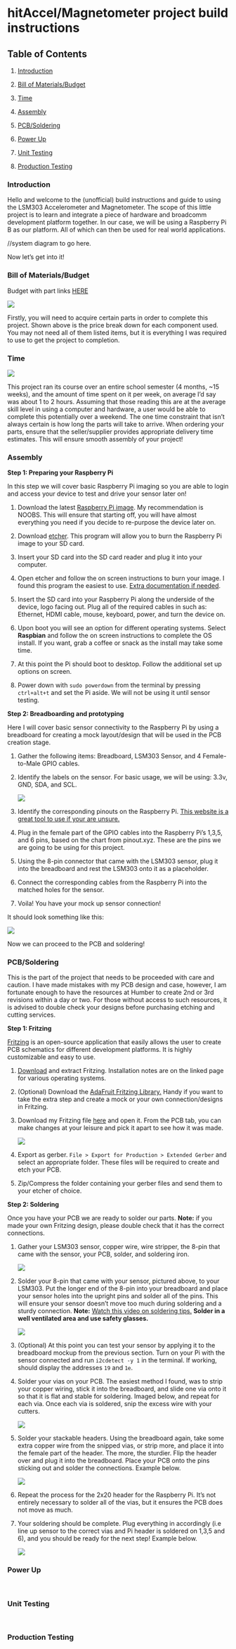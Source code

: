 hitAccel/Magnetometer project build instructions
================================================

Table of Contents
-----------------

1.  [Introduction](https://github.com/rfmaynard/Accel-MagnetoMeter#introduction)

2.  [Bill of
    Materials/Budget](https://github.com/rfmaynard/Accel-MagnetoMeter#bill-of-materialsbudget)

3.  [Time](https://github.com/rfmaynard/Accel-MagnetoMeter#time)

4.  [Assembly](https://github.com/rfmaynard/Accel-MagnetoMeter#assembly)

5.  [PCB/Soldering](https://github.com/rfmaynard/Accel-MagnetoMeter#pcbsoldering)

6.  [Power Up](https://github.com/rfmaynard/Accel-MagnetoMeter#power-up)

7.  [Unit Testing](https://github.com/rfmaynard/Accel-MagnetoMeter#unit-testing)

8.  [Production
    Testing](/github.com/rfmaynard/Accel-MagnetoMeter#production-testing)

### Introduction

Hello and welcome to the (unofficial) build instructions and guide to using the
LSM303 Accelerometer and Magnetometer. The scope of this little project is to
learn and integrate a piece of hardware and broadcomm development platform
together. In our case, we will be using a Raspberry Pi B as our platform. All of
which can then be used for real world applications.

//system diagram to go here.

Now let’s get into it!

### Bill of Materials/Budget

Budget with part links
[HERE](https://github.com/rfmaynard/Accel-MagnetoMeter/blob/master/documentation/BeginnerBudget.xlsx)

![](https://github.com/rfmaynard/Accel-MagnetoMeter/blob/master/images/budgetcut.png)

Firstly, you will need to acquire certain parts in order to complete this
project. Shown above is the price break down for each component used. You may
not need all of them listed items, but it is everything I was required to use to
get the project to completion.

### Time

![](https://github.com/rfmaynard/Accel-MagnetoMeter/blob/master/images/scheduleCut.png)

This project ran its course over an entire school semester (4 months, \~15
weeks), and the amount of time spent on it per week, on average I’d say was
about 1 to 2 hours. Assuming that those reading this are at the average skill
level in using a computer and hardware, a user would be able to complete this
potentially over a weekend. The one time constraint that isn’t always certain is
how long the parts will take to arrive. When ordering your parts, ensure that
the seller/supplier provides appropriate delivery time estimates. This will
ensure smooth assembly of your project!

### Assembly

**Step 1: Preparing your Raspberry Pi**

In this step we will cover basic Raspberry Pi imaging so you are able to login
and access your device to test and drive your sensor later on!

1.  Download the latest [Raspberry Pi
    image](https://www.raspberrypi.org/downloads/). My recommendation is NOOBS.
    This will ensure that starting off, you will have almost everything you need
    if you decide to re-purpose the device later on.

2.  Download [etcher](https://www.balena.io/etcher/). This program will allow
    you to burn the Raspberry Pi image to your SD card.

3.  Insert your SD card into the SD card reader and plug it into your computer.

4.  Open etcher and follow the on screen instructions to burn your image. I
    found this program the easiest to use. [Extra documentation if
    needed](https://www.raspberrypi.org/documentation/installation/installing-images/README.md).

5.  Insert the SD card into your Raspberry Pi along the underside of the device,
    logo facing out. Plug all of the required cables in such as: Ethernet, HDMI
    cable, mouse, keyboard, power, and turn the device on.

6.  Upon boot you will see an option for different operating systems. Select
    **Raspbian** and follow the on screen instructions to complete the OS
    install. If you want, grab a coffee or snack as the install may take some
    time.

7.  At this point the Pi should boot to desktop. Follow the additional set up
    options on screen.

8.  Power down with `sudo powerdown` from the terminal by pressing `ctrl+alt+t`
    and set the Pi aside. We will not be using it until sensor testing.

**Step 2: Breadboarding and prototyping**

Here I will cover basic sensor connectivity to the Raspberry Pi by using a
breadboard for creating a mock layout/design that will be used in the PCB
creation stage.

1.  Gather the following items: Breadboard, LSM303 Sensor, and 4 Female-to-Male
    GPIO cables.

2.  Identify the labels on the sensor. For basic usage, we will be using: 3.3v,
    GND, SDA, and SCL.

    ![](https://github.com/rfmaynard/Accel-MagnetoMeter/blob/master/images/LSM303zoom.png)

3.  Identify the corresponding pinouts on the Raspberry Pi. [This website is a
    great tool to use if your are unsure.](https://pinout.xyz/#)

4.  Plug in the female part of the GPIO cables into the Raspberry Pi’s 1,3,5,
    and 6 pins, based on the chart from pinout.xyz. These are the pins we are
    going to be using for this project.

5.  Using the 8-pin connector that came with the LSM303 sensor, plug it into the
    breadboard and rest the LSM303 onto it as a placeholder.

6.  Connect the corresponding cables from the Raspberry Pi into the matched
    holes for the sensor.

7.  Voila! You have your mock up sensor connection!

It should look something like this:

![](https://github.com/rfmaynard/Accel-MagnetoMeter/blob/master/images/breadBoardprototype.png)

Now we can proceed to the PCB and soldering!

### PCB/Soldering

This is the part of the project that needs to be proceeded with care and
caution. I have made mistakes with my PCB design and case, however, I am
fortunate enough to have the resources at Humber to create 2nd or 3rd revisions
within a day or two. For those without access to such resources, it is advised
to double check your designs before purchasing etching and cutting services.

**Step 1: Fritzing**

[Fritzing](http://fritzing.org/download/) is an open-source application that
easily allows the user to create PCB schematics for different development
platforms. It is highly customizable and easy to use.

1.  [Download](http://fritzing.org/download/) and extract Fritzing. Installation
    notes are on the linked page for various operating systems.

2.  (Optional) Download the [AdaFruit Fritzing
    Library.](https://github.com/adafruit/Fritzing-Library) Handy if you want to
    take the extra step and create a mock or your own connection/designs in
    Fritzing.

3.  Download my Fritzing file
    [here](https://github.com/rfmaynard/Accel-MagnetoMeter/blob/master/pcb%20files/LSM303pi2.fzz)
    and open it. From the PCB tab, you can make changes at your leisure and pick
    it apart to see how it was made.

    ![](https://github.com/rfmaynard/Accel-MagnetoMeter/blob/master/images/PCBzoom.png)

4.  Export as gerber. `File > Export for Production > Extended Gerber` and
    select an appropriate folder. These files will be required to create and
    etch your PCB.

5.  Zip/Compress the folder containing your gerber files and send them to your
    etcher of choice.

**Step 2: Soldering**

Once you have your PCB we are ready to solder our parts. **Note:** if you made
your own Fritzing design, please double check that it has the correct
connections.

1.  Gather your LSM303 sensor, copper wire, wire stripper, the 8-pin that came
    with the sensor, your PCB, solder, and soldering iron.

    ![](https://github.com/rfmaynard/Accel-MagnetoMeter/blob/master/images/8pin.png)

2.  Solder your 8-pin that came with your sensor, pictured above, to your
    LSM303. Put the longer end of the 8-pin into your breadboard and place your
    sensor holes into the upright pins and solder all of the pins. This will
    ensure your sensor doesn’t move too much during soldering and a sturdy
    connection. **Note:** [Watch this video on soldering
    tips.](https://www.youtube.com/watch?v=oqV2xU1fee8) **Solder in a well
    ventilated area and use safety glasses.**

    ![](https://github.com/rfmaynard/Accel-MagnetoMeter/blob/master/images/SensorSolder.png)

3.  (Optional) At this point you can test your sensor by applying it to the
    breadboard mockup from the previous section. Turn on your Pi with the sensor
    connected and run `i2cdetect -y 1` in the terminal. If working, should
    display the addresses `19` and `1e`.

4.  Solder your vias on your PCB. The easiest method I found, was to strip your
    copper wiring, stick it into the breadboard, and slide one via onto it so
    that it is flat and stable for soldering. Imaged below, and repeat for each
    via. Once each via is soldered, snip the excess wire with your cutters.

    ![](https://github.com/rfmaynard/Accel-MagnetoMeter/blob/master/images/PCBvia.png)

5.  Solder your stackable headers. Using the breadboard again, take some extra
    copper wire from the snipped vias, or strip more, and place it into the
    female part of the header. The more, the sturdier. Flip the header over and
    plug it into the breadboard. Place your PCB onto the pins sticking out and
    solder the connections. Example below.

    ![](https://github.com/rfmaynard/Accel-MagnetoMeter/blob/master/images/PCBrotate.png)

6.  Repeat the process for the 2x20 header for the Raspberry Pi. It’s not
    entirely necessary to solder all of the vias, but it ensures the PCB does
    not move as much.

7.  Your soldering should be complete. Plug everything in accordingly (i.e line
    up sensor to the correct vias and Pi header is soldered on 1,3,5 and 6), and
    you should be ready for the next step! Example below.

    ![](https://github.com/rfmaynard/Accel-MagnetoMeter/blob/master/images/PCBdone.png)

### Power Up

 

### Unit Testing

 

### Production Testing

###  

 
